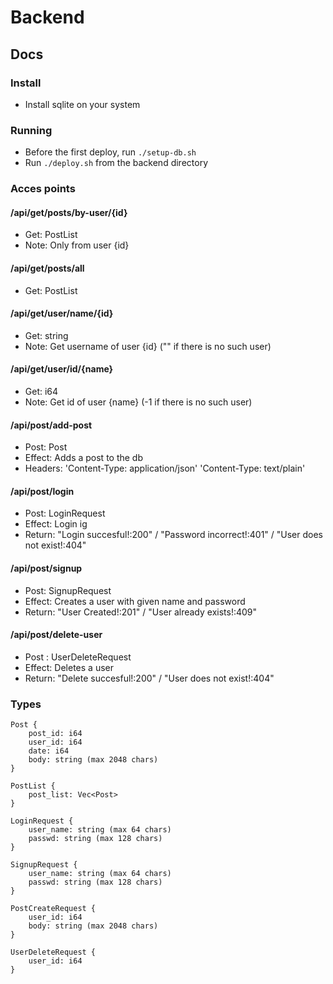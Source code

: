 # Backend
## Docs
### Install
 - Install sqlite on your system
### Running
 - Before the first deploy, run `./setup-db.sh`
 - Run `./deploy.sh` from the backend directory
### Acces points
#### /api/get/posts/by-user/{id}
 - Get: PostList
 - Note: Only from user {id}
#### /api/get/posts/all
 - Get: PostList
#### /api/get/user/name/{id}
 - Get: string
 - Note: Get username of user {id} ("" if there is no such user) 
#### /api/get/user/id/{name}
 - Get: i64
 - Note: Get id of user {name} (-1 if there is no such user)
#### /api/post/add-post
 - Post: Post
 - Effect: Adds a post to the db
 - Headers: 'Content-Type: application/json' 'Content-Type: text/plain'
#### /api/post/login
 - Post: LoginRequest
 - Effect: Login ig
 - Return: "Login succesful!:200" / "Password incorrect!:401" / "User does not exist!:404"
#### /api/post/signup
 - Post: SignupRequest
 - Effect: Creates a user with given name and password
 - Return: "User Created!:201" / "User already exists!:409"
#### /api/post/delete-user
 - Post : UserDeleteRequest
 - Effect: Deletes a user
 - Return: "Delete succesful!:200" / "User does not exist!:404"
### Types
```
Post {
    post_id: i64
    user_id: i64
    date: i64
    body: string (max 2048 chars)
}
```
```
PostList {
    post_list: Vec<Post>
}
```
```
LoginRequest {
    user_name: string (max 64 chars)
    passwd: string (max 128 chars)
}
```
```
SignupRequest {
    user_name: string (max 64 chars)
    passwd: string (max 128 chars)
}
```
```
PostCreateRequest {
    user_id: i64
    body: string (max 2048 chars)
}
```
```
UserDeleteRequest {
    user_id: i64
}
```
